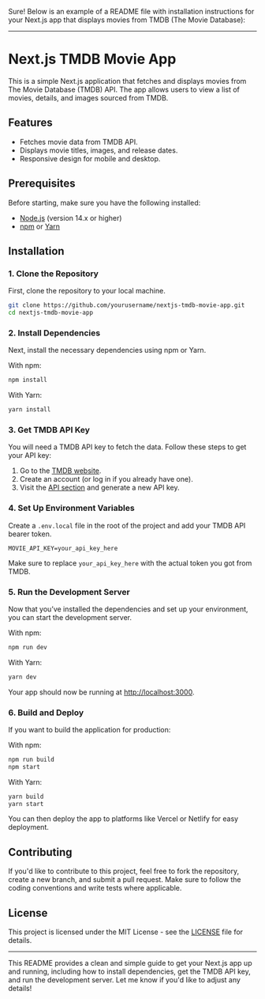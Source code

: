 Sure! Below is an example of a README file with installation instructions for your Next.js app that displays movies from TMDB (The Movie Database):

---

# Next.js TMDB Movie App

This is a simple Next.js application that fetches and displays movies from The Movie Database (TMDB) API. The app allows users to view a list of movies, details, and images sourced from TMDB.

## Features

- Fetches movie data from TMDB API.
- Displays movie titles, images, and release dates.
- Responsive design for mobile and desktop.

## Prerequisites

Before starting, make sure you have the following installed:

- [Node.js](https://nodejs.org/) (version 14.x or higher)
- [npm](https://www.npmjs.com/) or [Yarn](https://yarnpkg.com/)

## Installation

### 1. Clone the Repository

First, clone the repository to your local machine.

```bash
git clone https://github.com/yourusername/nextjs-tmdb-movie-app.git
cd nextjs-tmdb-movie-app
```

### 2. Install Dependencies

Next, install the necessary dependencies using npm or Yarn.

With npm:

```bash
npm install
```

With Yarn:

```bash
yarn install
```

### 3. Get TMDB API Key

You will need a TMDB API key to fetch the data. Follow these steps to get your API key:

1. Go to the [TMDB website](https://www.themoviedb.org/).
2. Create an account (or log in if you already have one).
3. Visit the [API section](https://www.themoviedb.org/settings/api) and generate a new API key.

### 4. Set Up Environment Variables

Create a `.env.local` file in the root of the project and add your TMDB API bearer token.

```env
MOVIE_API_KEY=your_api_key_here
```

Make sure to replace `your_api_key_here` with the actual token you got from TMDB.

### 5. Run the Development Server

Now that you’ve installed the dependencies and set up your environment, you can start the development server.

With npm:

```bash
npm run dev
```

With Yarn:

```bash
yarn dev
```

Your app should now be running at [http://localhost:3000](http://localhost:3000).

### 6. Build and Deploy

If you want to build the application for production:

With npm:

```bash
npm run build
npm start
```

With Yarn:

```bash
yarn build
yarn start
```

You can then deploy the app to platforms like Vercel or Netlify for easy deployment.



## Contributing

If you'd like to contribute to this project, feel free to fork the repository, create a new branch, and submit a pull request. Make sure to follow the coding conventions and write tests where applicable.

## License

This project is licensed under the MIT License - see the [LICENSE](LICENSE) file for details.

---

This README provides a clean and simple guide to get your Next.js app up and running, including how to install dependencies, get the TMDB API key, and run the development server. Let me know if you'd like to adjust any details!
